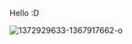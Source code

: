 Hello :D

![1372929633-1367917662-o](https://cloud.githubusercontent.com/assets/23470045/20375289/ead3513c-acb0-11e6-97a3-47f1d37add65.gif)
